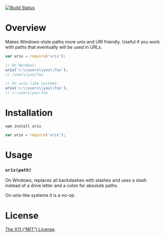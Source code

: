 [![Build Status](https://travis-ci.org/lydell/urix.png?branch=master)](https://travis-ci.org/lydell/urix)

# Overview

Makes Windows-style paths more unix and URI friendly. Useful if you work with
paths that eventually will be used in URLs.

```js
var urix = require('urix');

// On Windows:
urix('c:\\users\\you\\foo');
// /users/you/foo

// On unix-like systems:
urix('c:\\users\\you\\foo');
// c:\users\you\foo
```

# Installation

`npm install urix`

```js
var urix = require('urix');
```

# Usage

### `urix(path)`

On Windows, replaces all backslashes with slashes and uses a slash instead of a
drive letter and a colon for absolute paths.

On unix-like systems it is a no-op.

# License

[The X11 (“MIT”) License](LICENSE).
